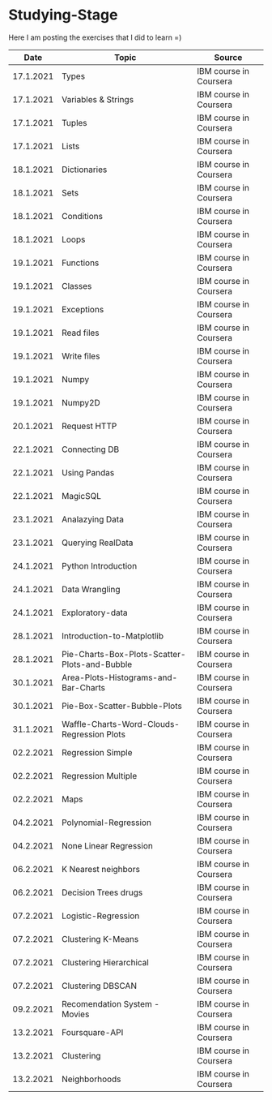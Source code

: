 # Studying-Stage

Here I am posting the exercises that I did to learn =)

| Date       | Topic                 | Source                       
|------------| ----------------------|--------------------------
| 17.1.2021  | Types                 | IBM course in Coursera   
| 17.1.2021  | Variables & Strings   | IBM course in Coursera   
| 17.1.2021  | Tuples                | IBM course in Coursera
| 17.1.2021  | Lists                 | IBM course in Coursera 
| 18.1.2021  | Dictionaries          | IBM course in Coursera 
| 18.1.2021  | Sets                  | IBM course in Coursera 
| 18.1.2021  | Conditions            | IBM course in Coursera 
| 18.1.2021  | Loops                 | IBM course in Coursera 
| 19.1.2021  | Functions             | IBM course in Coursera 
| 19.1.2021  | Classes               | IBM course in Coursera 
| 19.1.2021  | Exceptions            | IBM course in Coursera 
| 19.1.2021  | Read files            | IBM course in Coursera 
| 19.1.2021  | Write files           | IBM course in Coursera 
| 19.1.2021  | Numpy                 | IBM course in Coursera 
| 19.1.2021  | Numpy2D               | IBM course in Coursera 
| 20.1.2021  | Request HTTP          | IBM course in Coursera 
| 22.1.2021  | Connecting DB         | IBM course in Coursera 
| 22.1.2021  | Using Pandas          | IBM course in Coursera 
| 22.1.2021  | MagicSQL              | IBM course in Coursera 
| 23.1.2021  | Analazying Data       | IBM course in Coursera 
| 23.1.2021  | Querying RealData     | IBM course in Coursera 
| 24.1.2021  | Python Introduction   | IBM course in Coursera 
| 24.1.2021  | Data Wrangling        | IBM course in Coursera 
| 24.1.2021  | Exploratory-data      | IBM course in Coursera 
| 28.1.2021  | Introduction-to-Matplotlib      | IBM course in Coursera 
| 28.1.2021  | Pie-Charts-Box-Plots-Scatter-Plots-and-Bubble     | IBM course in Coursera 
| 30.1.2021  | Area-Plots-Histograms-and-Bar-Charts     | IBM course in Coursera 
| 30.1.2021  | Pie-Box-Scatter-Bubble-Plots    | IBM course in Coursera 
| 31.1.2021  | Waffle-Charts-Word-Clouds-Regression Plots    | IBM course in Coursera 
| 02.2.2021  | Regression Simple   | IBM course in Coursera 
| 02.2.2021  | Regression Multiple  | IBM course in Coursera 
| 02.2.2021  | Maps    | IBM course in Coursera 
| 04.2.2021  | Polynomial-Regression    | IBM course in Coursera 
| 04.2.2021  | None Linear Regression    | IBM course in Coursera 
| 06.2.2021  | K Nearest neighbors    | IBM course in Coursera
| 06.2.2021  | Decision Trees drugs    | IBM course in Coursera
| 07.2.2021  | Logistic-Regression    | IBM course in Coursera
| 07.2.2021  | Clustering K-Means    | IBM course in Coursera
| 07.2.2021  | Clustering Hierarchical    | IBM course in Coursera
| 07.2.2021  | Clustering DBSCAN    | IBM course in Coursera
| 09.2.2021  | Recomendation System - Movies   | IBM course in Coursera
| 13.2.2021  | Foursquare-API   | IBM course in Coursera
| 13.2.2021  | Clustering   | IBM course in Coursera
| 13.2.2021  | Neighborhoods   | IBM course in Coursera

